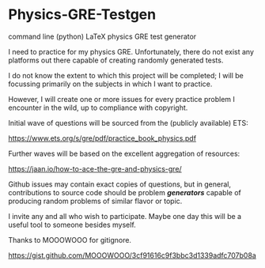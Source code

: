 # Physics-GRE-Testgen
command line (python) LaTeX physics GRE test generator

I need to practice for my physics GRE. Unfortunately, there do not exist any platforms out there capable of creating randomly generated tests.

I do not know the extent to which this project will be completed; I will be focussing primarily on the subjects in which I want to practice.

However, I will create one or more issues for every practice problem I encounter in the wild, up to compliance with copyright. 

Initial wave of questions will be sourced from the (publicly available) ETS:

https://www.ets.org/s/gre/pdf/practice_book_physics.pdf

Further waves will be based on the excellent aggregation of resources:

https://jaan.io/how-to-ace-the-gre-and-physics-gre/

Github issues may contain exact copies of questions, but in general, contributions to source code should be problem ***generators*** capable of producing random problems of similar flavor or topic.

I invite any and all who wish to participate. Maybe one day this will be a useful tool to someone besides myself.


Thanks to MOOOWOOO for gitignore.

https://gist.github.com/MOOOWOOO/3cf91616c9f3bbc3d1339adfc707b08a

